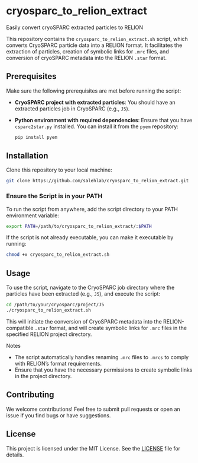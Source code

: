 # cryosparc_to_relion_extract
Easily convert cryoSPARC extracted particles to RELION

This repository contains the `cryosparc_to_relion_extract.sh` script, which converts CryoSPARC particle data into a RELION format. It facilitates the extraction of particles, creation of symbolic links for `.mrc` files, and conversion of cryoSPARC metadata into the RELION `.star` format.

## Prerequisites

Make sure the following prerequisites are met before running the script:

- **CryoSPARC project with extracted particles**: You should have an extracted particles job in CryoSPARC (e.g., `J5`).
- **Python environment with required dependencies**: Ensure that you have `csparc2star.py` installed. You can install it from the `pyem` repository:

   ```bash
  pip install pyem
  ```

## Installation

Clone this repository to your local machine:

  ```bash
git clone https://github.com/salehlab/cryosparc_to_relion_extract.git
  ```

### Ensure the Script is in your PATH

To run the script from anywhere, add the script directory to your PATH environment variable:

  ```bash
export PATH=/path/to/cryosparc_to_relion_extract/:$PATH
  ```

If the script is not already executable, you can make it executable by running:

  ```bash
chmod +x cryosparc_to_relion_extract.sh
  ```

## Usage

To use the script, navigate to the CryoSPARC job directory where the particles have been extracted (e.g., `J5`), and execute the script:
 
  ```bash
cd /path/to/your/cryosparc/project/J5
./cryosparc_to_relion_extract.sh
  ```
This will initiate the conversion of CryoSPARC metadata into the RELION-compatible `.star` format, and will create symbolic links for `.mrc` files in the specified RELION project directory.

Notes
- The script automatically handles renaming `.mrc` files to `.mrcs` to comply with RELION’s format requirements.
- Ensure that you have the necessary permissions to create symbolic links in the project directory.

## Contributing
We welcome contributions! Feel free to submit pull requests or open an issue if you find bugs or have suggestions.

## License
This project is licensed under the MIT License. See the [LICENSE](LICENSE) file for details.
